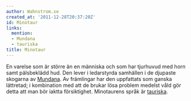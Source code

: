 ```yaml
---
author: Wahnstrom.se
created_at: '2011-12-28T20:37:20Z'
id: Minotaur
links:
  mention:
  - Mundana
  - tauriska
title: Minotaur
---
```


En varelse som är större än en människa och som har tjurhuvud med horn samt pälsbeklädd hud. Den
lever i ledarstyrda samhällen i de djupaste skogarna av [Mundana]. Av främlingar har den uppfattats
som ganska lättretad; i kombination med att de brukar lösa problem medelst våld gör detta att man
bör iaktta försiktighet. Minotaurens språk är [tauriska].

  [Mundana]: Mundana
  [tauriska]: tauriska